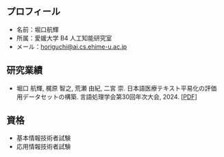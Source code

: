 ## プロフィール
* 名前：堀口航輝
* 所属：愛媛大学 B4 人工知能研究室
* メール：horiguchi@ai.cs.ehime-u.ac.jp

## 研究業績
* 堀口 航輝, 梶原 智之, 荒瀬 由紀, 二宮 崇.
  日本語医療テキスト平易化の評価用データセットの構築.
  言語処理学会第30回年次大会, 2024. [[PDF](https://anlp.jp/proceedings/annual_meeting/2024/pdf_dir/P1-21.pdf)]

## 資格
* 基本情報技術者試験
* 応用情報技術者試験
